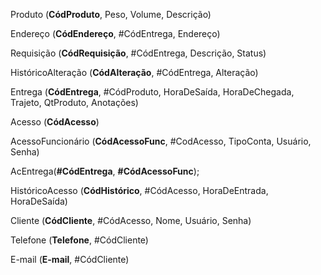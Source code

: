 Produto (**CódProduto**, Peso, Volume, Descrição)

Endereço (**CódEndereço**, #CódEntrega, Endereço)

Requisição (**CódRequisição**, #CódEntrega, Descrição, Status)

HistóricoAlteração (**CódAlteração**, #CódEntrega, Alteração)

Entrega (**CódEntrega**, #CódProduto, HoraDeSaída, HoraDeChegada, Trajeto, QtProduto, Anotações)

Acesso (**CódAcesso**)

AcessoFuncionário (**CódAcessoFunc**, #CodAcesso, TipoConta, Usuário, Senha)

AcEntrega(**#CódEntrega**, **#CódAcessoFunc**);

HistóricoAcesso (**CódHistórico**, #CódAcesso, HoraDeEntrada, HoraDeSaída)

Cliente (**CódCliente**, #CódAcesso, Nome, Usuário, Senha)

Telefone (**Telefone**, #CódCliente)

E-mail (**E-mail**, #CódCliente)